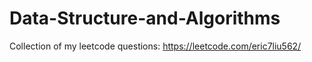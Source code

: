 # Data-Structure-and-Algorithms
Collection of my leetcode questions: https://leetcode.com/eric7liu562/
